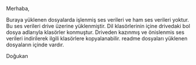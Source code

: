 Merhaba,

Buraya yüklenen dosyalarda işlenmiş ses verileri ve ham ses verileri yoktur. Bu ses verileri drive üzerine yüklenmiştir.
Dil klasörlerinin içine drivedaki bol dosya adlarıyla klasörler konmuştur.
Driveden kazınmış ve önislenmis ses verileri indirilerek ilgili klasörlere kopyalanabilir.
readme dosyaları yüklenen dosyaların içinde vardır.

Doğukan
